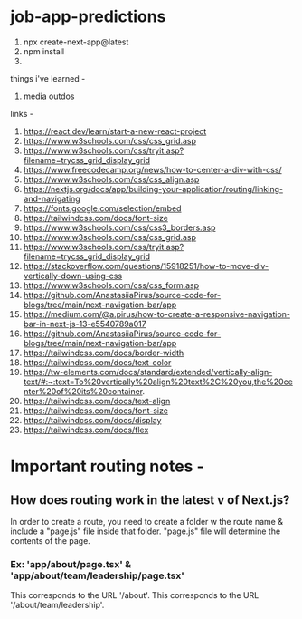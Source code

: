 # job-app-predictions

1. npx create-next-app@latest
2. npm install
3. 

things i've learned - 
1. media outdos 

links - 
1. https://react.dev/learn/start-a-new-react-project
2. https://www.w3schools.com/css/css_grid.asp
3. https://www.w3schools.com/css/tryit.asp?filename=trycss_grid_display_grid
4. https://www.freecodecamp.org/news/how-to-center-a-div-with-css/
5. https://www.w3schools.com/css/css_align.asp
6. https://nextjs.org/docs/app/building-your-application/routing/linking-and-navigating
7. https://fonts.google.com/selection/embed
8. https://tailwindcss.com/docs/font-size
9. https://www.w3schools.com/css/css3_borders.asp
10. https://www.w3schools.com/css/css_grid.asp
11. https://www.w3schools.com/css/tryit.asp?filename=trycss_grid_display_grid
12. https://stackoverflow.com/questions/15918251/how-to-move-div-vertically-down-using-css
13. https://www.w3schools.com/css/css_form.asp
14. https://github.com/AnastasiiaPirus/source-code-for-blogs/tree/main/next-navigation-bar/app
15. https://medium.com/@a.pirus/how-to-create-a-responsive-navigation-bar-in-next-js-13-e5540789a017
16. https://github.com/AnastasiiaPirus/source-code-for-blogs/tree/main/next-navigation-bar/app
17. https://tailwindcss.com/docs/border-width
18. https://tailwindcss.com/docs/text-color
19. https://tw-elements.com/docs/standard/extended/vertically-align-text/#:~:text=To%20vertically%20align%20text%2C%20you,the%20center%20of%20its%20container.
20. https://tailwindcss.com/docs/text-align
21. https://tailwindcss.com/docs/font-size
22. https://tailwindcss.com/docs/display
23. https://tailwindcss.com/docs/flex

# Important routing notes - 
## How does routing work in the latest v of Next.js?

In order to create a route, you need to create a folder w the route name & include a "page.js" file inside that folder. "page.js" file will determine the contents of the page. 

### Ex: 'app/about/page.tsx' & 'app/about/team/leadership/page.tsx'
This corresponds to the URL '/about'. 
This corresponds to the URL '/about/team/leadership'. 